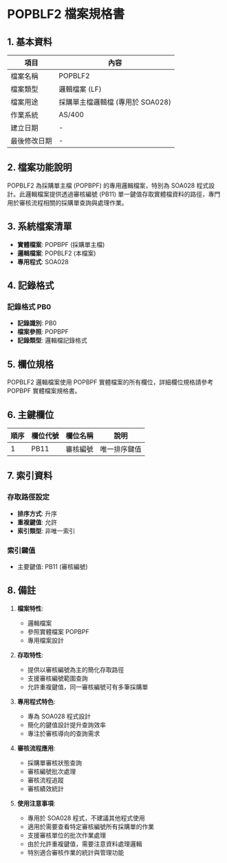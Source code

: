 # POPBLF2 檔案規格書

## 1. 基本資料

| 項目 | 內容 |
|------|------|
| 檔案名稱 | POPBLF2 |
| 檔案類型 | 邏輯檔案 (LF) |
| 檔案用途 | 採購單主檔邏輯檔 (專用於 SOA028) |
| 作業系統 | AS/400 |
| 建立日期 | - |
| 最後修改日期 | - |

## 2. 檔案功能說明

POPBLF2 為採購單主檔 (POPBPF) 的專用邏輯檔案，特別為 SOA028 程式設計。此邏輯檔案提供透過審核編號 (PB11) 單一鍵值存取實體檔資料的路徑，專門用於審核流程相關的採購單查詢與處理作業。

## 3. 系統檔案清單

- **實體檔案**: POPBPF (採購單主檔)
- **邏輯檔案**: POPBLF2 (本檔案)
- **專用程式**: SOA028

## 4. 記錄格式

### 記錄格式 PB0
- **記錄識別**: PB0
- **檔案參照**: POPBPF
- **記錄類型**: 邏輯檔記錄格式

## 5. 欄位規格

POPBLF2 邏輯檔案使用 POPBPF 實體檔案的所有欄位，詳細欄位規格請參考 POPBPF 實體檔案規格書。

## 6. 主鍵欄位

| 順序 | 欄位代號 | 欄位名稱 | 說明 |
|------|----------|----------|------|
| 1 | PB11 | 審核編號 | 唯一排序鍵值 |

## 7. 索引資料

### 存取路徑設定
- **排序方式**: 升序
- **重複鍵值**: 允許
- **索引類型**: 非唯一索引

### 索引鍵值
- 主要鍵值: PB11 (審核編號)

## 8. 備註

1. **檔案特性**: 
   - 邏輯檔案
   - 參照實體檔案 POPBPF
   - 專用檔案設計

2. **存取特性**:
   - 提供以審核編號為主的簡化存取路徑
   - 支援審核編號範圍查詢
   - 允許重複鍵值，同一審核編號可有多筆採購單

3. **專用程式特色**:
   - 專為 SOA028 程式設計
   - 簡化的鍵值設計提升查詢效率
   - 專注於審核導向的查詢需求

4. **審核流程應用**:
   - 採購單審核狀態查詢
   - 審核編號批次處理
   - 審核流程追蹤
   - 審核績效統計

5. **使用注意事項**:
   - 專用於 SOA028 程式，不建議其他程式使用
   - 適用於需要查看特定審核編號所有採購單的作業
   - 支援審核單位的批次作業處理
   - 由於允許重複鍵值，需要注意資料處理邏輯
   - 特別適合審核作業的統計與管理功能 